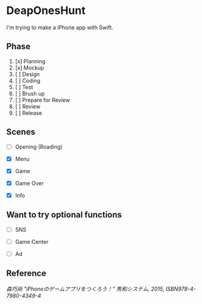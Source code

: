 # DeapOnesHunt
I'm trying to make a iPhone app with Swift.


## Phase
1. [x] Planning
2. [x] Mockup
3. [ ] Design
4. [ ] Coding
5. [ ] Test
6. [ ] Brush up
7. [ ] Prepare for Review
8. [ ] Review
9. [ ] Release


## Scenes
* [ ] Opening (Roading)
* [x] Menu
* [x] Game
* [x] Game Over
* [x] Info


## Want to try optional functions
* [ ] SNS
* [ ] Game Center
* [ ] Ad


## Reference
_森巧尚 "iPhoneのゲームアプリをつくろう！" 秀和システム, 2015, ISBN978-4-7980-4349-4_

